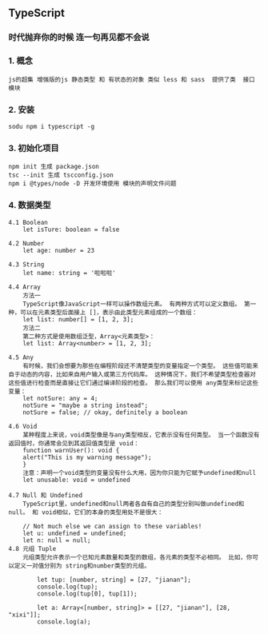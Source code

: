 ## TypeScript
### 时代抛弃你的时候 连一句再见都不会说
### 1. 概念
    js的超集 增强版的js 静态类型 和 有状态的对象 类似 less 和 sass  提供了类  接口 模块

### 2. 安装 
    sodu npm i typescript -g

### 3. 初始化项目
    npm init 生成 package.json
    tsc --init 生成 tscconfig.json
    npm i @types/node -D 开发环境使用 模块的声明文件问题

### 4. 数据类型
    4.1 Boolean
        let isTure: boolean = false

    4.2 Number
        let age: number = 23

    4.3 String
        let name: string = '啦啦啦'

    4.4 Array
        方法一
        TypeScript像JavaScript一样可以操作数组元素。 有两种方式可以定义数组。 第一种，可以在元素类型后面接上 []，表示由此类型元素组成的一个数组：
        let list: number[] = [1, 2, 3];
        方法二
        第二种方式是使用数组泛型，Array<元素类型>：
        let list: Array<number> = [1, 2, 3];

    4.5 Any
        有时候，我们会想要为那些在编程阶段还不清楚类型的变量指定一个类型。 这些值可能来自于动态的内容，比如来自用户输入或第三方代码库。 这种情况下，我们不希望类型检查器对这些值进行检查而是直接让它们通过编译阶段的检查。 那么我们可以使用 any类型来标记这些变量：
        let notSure: any = 4;
        notSure = "maybe a string instead";
        notSure = false; // okay, definitely a boolean

    4.6 Void
        某种程度上来说，void类型像是与any类型相反，它表示没有任何类型。 当一个函数没有返回值时，你通常会见到其返回值类型是 void：
        function warnUser(): void {
        alert("This is my warning message");
        }
        注意：声明一个void类型的变量没有什么大用，因为你只能为它赋予undefined和null
        let unusable: void = undefined

    4.7 Null 和 Undefined
        TypeScript里，undefined和null两者各自有自己的类型分别叫做undefined和null。 和 void相似，它们的本身的类型用处不是很大：

        // Not much else we can assign to these variables!
        let u: undefined = undefined;
        let n: null = null;
    4.8 元组 Tuple
        元组类型允许表示一个已知元素数量和类型的数组，各元素的类型不必相同。 比如，你可以定义一对值分别为 string和number类型的元组。
```
        let tup: [number, string] = [27, "jianan"];
        console.log(tup);
        console.log(tup[0], tup[1]);
        
        let a: Array<[number, string]> = [[27, "jianan"], [28, "xixi"]];
        console.log(a);
```